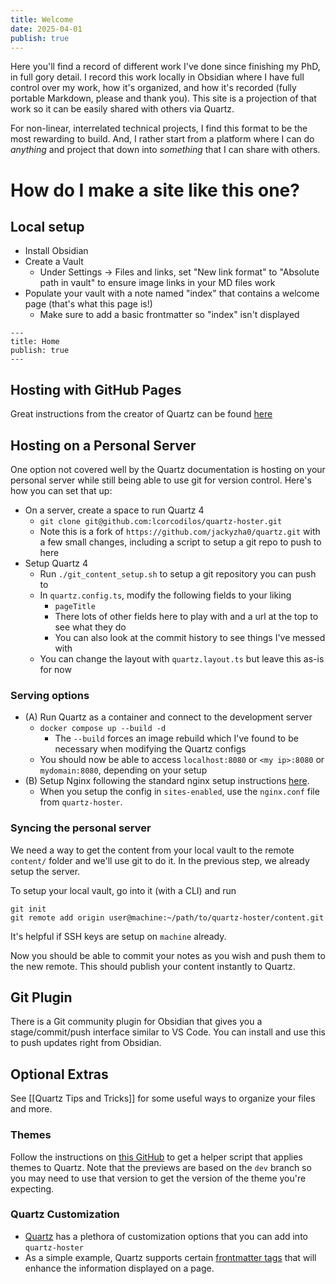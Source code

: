 ```yaml
---
title: Welcome
date: 2025-04-01
publish: true
---
```

Here you'll find a record of different work I've done since finishing my PhD, in full gory detail. I record this work locally in Obsidian where I have full control over my work, how it's organized, and how it's recorded (fully portable Markdown, please and thank you). This site is a projection of that work so it can be easily shared with others via Quartz.

For non-linear, interrelated technical projects, I find this format to be the most rewarding to build. And, I rather start from a platform where I can do *anything* and project that down into *something* that I can share with others.

# How do I make a site like this one?
## Local setup
- Install Obsidian
- Create a Vault
	- Under Settings -> Files and links, set "New link format" to "Absolute path in vault" to ensure image links in your MD files work
- Populate your vault with a note named "index" that contains a welcome page (that's what this page is!)
	- Make sure to add a basic frontmatter so "index" isn't displayed
```
---
title: Home
publish: true
---
```

## Hosting with GitHub Pages
Great instructions from the creator of Quartz can be found [here](https://quartz.jzhao.xyz/hosting#github-pages)

## Hosting on a Personal Server
One option not covered well by the Quartz documentation is hosting on your personal server while still being able to use git for version control. Here's how you can set that up:

- On a server, create a space to run Quartz 4
	- `git clone git@github.com:lcorcodilos/quartz-hoster.git`
	- Note this is a fork of `https://github.com/jackyzha0/quartz.git` with a few small changes, including a script to setup a git repo to push to here
- Setup Quartz 4
	- Run `./git_content_setup.sh` to setup a git repository you can push to
	- In `quartz.config.ts`, modify the following fields to your liking
		- `pageTitle`
		- There lots of other fields here to play with and a url at the top to see what they do
		- You can also look at the commit history to see things I've messed with
	- You can change the layout with `quartz.layout.ts` but leave this as-is for now

### Serving options
- (A) Run Quartz as a container and connect to the development server
	- `docker compose up --build -d`
		- The `--build` forces an image rebuild which I've found to be necessary when modifying the Quartz configs
	- You should now be able to access `localhost:8080` or `<my ip>:8080` or `mydomain:8080`, depending on your setup
- (B) Setup Nginx following the standard nginx setup instructions [here](https://ubuntu.com/tutorials/install-and-configure-nginx#1-overview).
	- When you setup the config in `sites-enabled`, use the `nginx.conf` file from `quartz-hoster`.

### Syncing the personal server
We need a way to get the content from your local vault to the remote `content/` folder and we'll use git to do it. In the previous step, we already setup the server.

To setup your local vault, go into it (with a CLI) and run
```
git init
git remote add origin user@machine:~/path/to/quartz-hoster/content.git
```
It's helpful if SSH keys are setup on `machine` already.

Now you should be able to commit your notes as you wish and push them to the new remote. This should publish your content instantly to Quartz.
## Git Plugin
There is a Git community plugin for Obsidian that gives you a stage/commit/push interface similar to VS Code. You can install and use this to push updates right from Obsidian.

## Optional Extras

See [[Quartz Tips and Tricks]] for some useful ways to organize your files and more.
### Themes
Follow the instructions on [this GitHub](https://github.com/saberzero1/quartz-themes) to get a helper script that applies themes to Quartz. Note that the previews are based on the `dev` branch so you may need to use that version to get the version of the theme you're expecting.
### Quartz Customization
- [Quartz](https://quartz.jzhao.xyz/) has a plethora of customization options that you can add into `quartz-hoster`
- As a simple example, Quartz supports certain [frontmatter tags](https://quartz.jzhao.xyz/plugins/Frontmatter) that will enhance the information displayed on a page.

